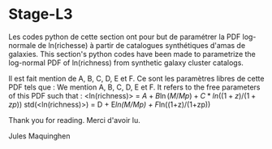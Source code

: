 # Stage-L3

Les codes python de cette section ont pour but de paramétrer la PDF log-normale de ln(richesse) à partir de catalogues synthétiques d'amas de galaxies.
This section's python codes have been made to parametrize the log-normal PDF of ln(richness) from synthetic galaxy cluster catalogs.

Il est fait mention de A, B, C, D, E et F. Ce sont les paramètres libres de cette PDF tels que :
We mention A, B, C, D, E et F. It refers to the free parameters of this PDF such that :
  <ln(richness)> = $A + B \ln(M/Mp) + C*ln((1+z)/(1+zp))$
  std(<ln(richness)>) = D + E*ln(M/Mp) + F*ln((1+z)/(1+zp))


Thank you for reading.
Merci d'avoir lu.

Jules Maquinghen
